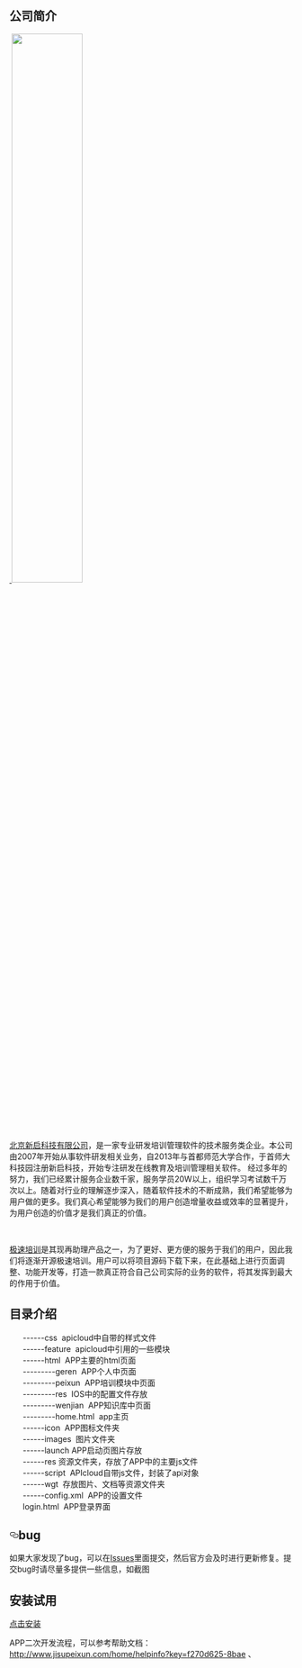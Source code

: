 <h2>公司简介</h2>
<p>
<a href="http://www.jisupeixun.com" target="_blank">
  <img src="http://www.jisupeixun.com/Content/img2_0/logo.jpg" style="width: 50%;" />
  </a>
</p>
<p><a href="http://www.newstartsoft.com" target="_blank">北京新启科技有限公司</a>，是一家专业研发培训管理软件的技术服务类企业。本公司由2007年开始从事软件研发相关业务，自2013年与首都师范大学合作，于首师大科技园注册新启科技，开始专注研发在线教育及培训管理相关软件。
经过多年的努力，我们已经累计服务企业数千家，服务学员20W以上，组织学习考试数千万次以上。随着对行业的理解逐步深入，随着软件技术的不断成熟，我们希望能够为用户做的更多。我们真心希望能够为我们的用户创造增量收益或效率的显著提升，为用户创造的价值才是我们真正的价值。</p>
  <p><a href="http://www.newstartsoft.com" target="_blank">极速培训</a>是其现再助理产品之一，为了更好、更方便的服务于我们的用户，因此我们将逐渐开源极速培训。用户可以将项目源码下载下来，在此基础上进行页面调整、功能开发等，打造一款真正符合自己公司实际的业务的软件，将其发挥到最大的作用于价值。
  </p>
<h2>目录介绍</h2>
<ol>
 ------css  apicloud中自带的样式文件</br>
 ------feature  apicloud中引用的一些模块</br>
 ------html  APP主要的html页面</br>
 ---------geren  APP个人中页面</br>
 ---------peixun  APP培训模块中页面</br>
 ---------res  IOS中的配置文件存放</br>
 ---------wenjian  APP知识库中页面</br>
 ---------home.html  app主页</br>
 ------icon  APP图标文件夹</br>
 ------images  图片文件夹</br>
 ------launch APP启动页图片存放</br>
 ------res 资源文件夹，存放了APP中的主要js文件</br>
 ------script  APIcloud自带js文件，封装了api对象</br>
 ------wgt  存放图片、文档等资源文件夹</br>
 ------config.xml  APP的设置文件</br>
 login.html  APP登录界面</br>
 </ol>
 <h2><a href="#bug" aria-hidden="true" class="anchor" id="user-content-bug"><svg aria-hidden="true" class="octicon octicon-link" height="16" version="1.1" viewBox="0 0 16 16" width="16"><path fill-rule="evenodd" d="M4 9h1v1H4c-1.5 0-3-1.69-3-3.5S2.55 3 4 3h4c1.45 0 3 1.69 3 3.5 0 1.41-.91 2.72-2 3.25V8.59c.58-.45 1-1.27 1-2.09C10 5.22 8.98 4 8 4H4c-.98 0-2 1.22-2 2.5S3 9 4 9zm9-3h-1v1h1c1 0 2 1.22 2 2.5S13.98 12 13 12H9c-.98 0-2-1.22-2-2.5 0-.83.42-1.64 1-2.09V6.25c-1.09.53-2 1.84-2 3.25C6 11.31 7.55 13 9 13h4c1.45 0 3-1.69 3-3.5S14.5 6 13 6z"></path></svg></a>bug</h2>
 <p>如果大家发现了bug，可以在<a href="https://github.com/Newstartsoft/jisupeixunAPP/issues">Issues</a>里面提交，然后官方会及时进行更新修复。提交bug时请尽量多提供一些信息，如截图</p>
 <h2>安装试用</h2>
 <a href="http://www.jisupeixun.com/Home/app" target="_blank">点击安装</a>
 
 
 
 

APP二次开发流程，可以参考帮助文档：http://www.jisupeixun.com/home/helpinfo?key=f270d625-8bae
、
